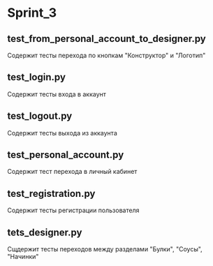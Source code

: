 # Sprint_3

## test_from_personal_account_to_designer.py
Содержит тесты перехода по кнопкам "Конструктор" и "Логотип"

## test_login.py
Содержит тесты входа в аккаунт

## test_logout.py
Содержит тесты выхода из аккаунта

## test_personal_account.py
Содержит тест перехода в личный кабинет

## test_registration.py
Содержит тесты регистрации пользователя

## tets_designer.py
Сщдержит тесты переходов между разделами "Булки", "Соусы", "Начинки"